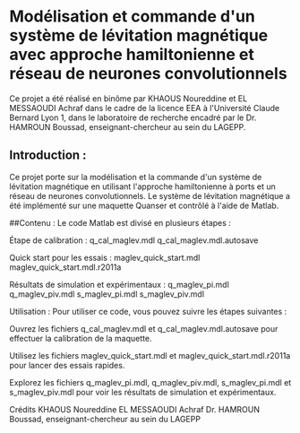 # Modélisation et commande d'un système de lévitation magnétique avec approche hamiltonienne et réseau de neurones convolutionnels

Ce projet a été réalisé en binôme par KHAOUS Noureddine et EL MESSAOUDI Achraf dans le cadre de la licence EEA à l'Université Claude Bernard Lyon 1, dans le laboratoire de recherche encadré par le Dr. HAMROUN Boussad, enseignant-chercheur au sein du LAGEPP.

## Introduction :
Ce projet porte sur la modélisation et la commande d'un système de lévitation magnétique en utilisant l'approche hamiltonienne à ports et un réseau de neurones convolutionnels. Le système de lévitation magnétique a été implémenté sur une maquette Quanser et contrôlé à l'aide de Matlab.

##Contenu :
Le code Matlab est divisé en plusieurs étapes :

Étape de calibration :
q_cal_maglev.mdl
q_cal_maglev.mdl.autosave

Quick start pour les essais :
maglev_quick_start.mdl
maglev_quick_start.mdl.r2011a

Résultats de simulation et expérimentaux :
q_maglev_pi.mdl
q_maglev_piv.mdl
s_maglev_pi.mdl
s_maglev_piv.mdl

Utilisation :
Pour utiliser ce code, vous pouvez suivre les étapes suivantes :

Ouvrez les fichiers q_cal_maglev.mdl et q_cal_maglev.mdl.autosave pour effectuer la calibration de la maquette.

Utilisez les fichiers maglev_quick_start.mdl et maglev_quick_start.mdl.r2011a pour lancer des essais rapides.

Explorez les fichiers q_maglev_pi.mdl, q_maglev_piv.mdl, s_maglev_pi.mdl et s_maglev_piv.mdl pour voir les résultats de simulation et expérimentaux.

Crédits
KHAOUS Noureddine
EL MESSAOUDI Achraf
Dr. HAMROUN Boussad, enseignant-chercheur au sein du LAGEPP
